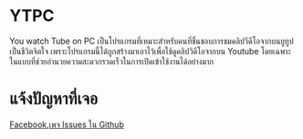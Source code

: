 # YTPC
You watch Tube on PC เป็นโปรแกรมที่เหมาะสำหรับคนที่ชื่นชอบการชมคลิปวีดีโอจากบนยูทูปเป็นชีวิตจิตใจ เพราะโปรแกรมนี้ได้ถูกสร้างมาเอาไว้เพื่อใช้ดูคลิปวิดีโอจากบน Youtube โดยเฉพาะ ในแบบที่ช่วยอำนวยความสะดวกรวดเร็วในการเปิดเข้าใช้งานได้อย่างมาก

# แจ้งปัญหาที่เจอ
[Facebook](https://www.facebook.com/QuadBSoftware/),[เพจ Issues ใน Github](https://github.com/boyphongsakorn/YTPC/issues)
